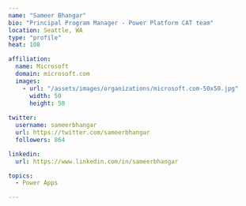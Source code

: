 ```yaml
---
name: "Sameer Bhangar"
bio: "Principal Program Manager - Power Platform CAT team"
location: Seattle, WA
type: "profile"
heat: 108

affiliation:
  name: Microsoft
  domain: microsoft.com
  images:
    - url: "/assets/images/organizations/microsoft.com-50x50.jpg"
      width: 50
      height: 50
      
twitter:
  username: sameerbhangar
  url: https://twitter.com/sameerbhangar
  followers: 864

linkedin:
  url: https://www.linkedin.com/in/sameerbhangar

topics:
  - Power Apps

---
```


